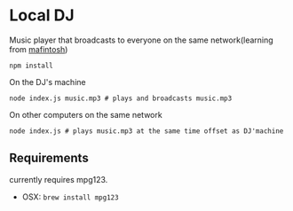 # Local DJ 

Music player that broadcasts to everyone on the same network(learning from [mafintosh](https://github.com/mafintosh))

```
npm install
```

On the DJ's machine

```
node index.js music.mp3 # plays and broadcasts music.mp3
```

On other computers on the same network

```
node index.js # plays music.mp3 at the same time offset as DJ'machine
```


## Requirements

currently requires mpg123.

* OSX: `brew install mpg123`
